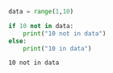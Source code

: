 ```python
data = range(1,10)

if 10 not in data:
    print("10 not in data")
else:
    print("10 in data")
```

```bash
10 not in data
```
